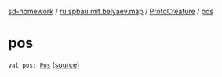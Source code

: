 [sd-homework](../../index.md) / [ru.spbau.mit.belyaev.map](../index.md) / [ProtoCreature](index.md) / [pos](.)

# pos

`val pos: `[`Pos`](../../ru.spbau.mit.belyaev.world/-pos/index.md) [(source)](https://github.com/StasBel/sd-homework/blob/Roguelike/src/main/kotlin/ru/spbau/mit/belyaev/map/Proto.kt#L13)